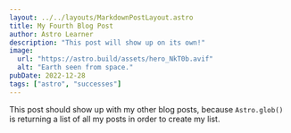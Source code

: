 ```yaml
---
layout: ../../layouts/MarkdownPostLayout.astro
title: My Fourth Blog Post
author: Astro Learner
description: "This post will show up on its own!"
image: 
  url: "https://astro.build/assets/hero_NkT0b.avif"
  alt: "Earth seen from space."
pubDate: 2022-12-28
tags: ["astro", "successes"]
---
```

This post should show up with my other blog posts, because `Astro.glob()` is returning a list of all my posts in order to create my list.